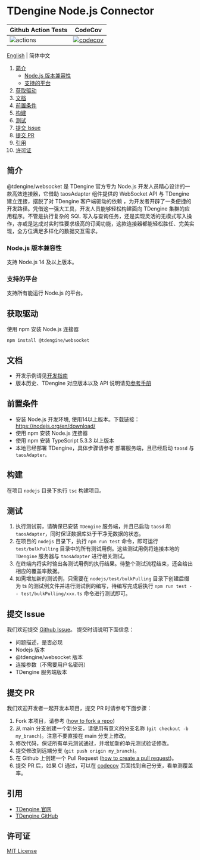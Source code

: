 #  TDengine Node.js Connector

| Github Action Tests                                                                  | CodeCov                                                                                                                           |
|--------------------------------------------------------------------------------------|-----------------------------------------------------------------------------------------------------------------------------------|
| ![actions](https://github.com/taosdata/taos-connector-node/actions/workflows/push.yaml/badge.svg) | [![codecov](https://codecov.io/gh/taosdata/taos-connector-node/graph/badge.svg?token=5379a80b-063f-48c2-ab56-09564e7ca777)](https://codecov.io/gh/taosdata/taos-connector-node) |

[English](README.md) | 简体中文

1. [简介](#简介)
    - [Node.js 版本兼容性](#nodejs-版本兼容性)
    - [支持的平台](#支持的平台)
1. [获取驱动](#获取驱动)
1. [文档](#文档)
1. [前置条件](#前置条件)
1. [构建](#构建)
1. [测试](#测试)
1. [提交 Issue](#提交-issue)
1. [提交 PR](#提交-pr)
1. [引用](#引用)
1. [许可证](#许可证)

## 简介

@tdengine/websocket 是 TDengine 官方专为 Node.js 开发人员精心设计的一款高效连接器，它借助 taosAdapter 组件提供的 WebSocket API 与 TDengine 建立连接，摆脱了对 TDengine 客户端驱动的依赖 ，为开发者开辟了一条便捷的开发路径。凭借这一强大工具，开发人员能够轻松构建面向 TDengine 集群的应用程序。不管是执行复杂的 SQL 写入与查询任务，还是实现灵活的无模式写入操作，亦或是达成对实时性要求极高的订阅功能，这款连接器都能轻松胜任、完美实现，全方位满足多样化的数据交互需求。

### Node.js 版本兼容性

支持 Node.js 14 及以上版本。

### 支持的平台

支持所有能运行 Node.js 的平台。

## 获取驱动

使用 npm 安装 Node.js 连接器

```shell
npm install @tdengine/websocket
```

## 文档

- 开发示例请见[开发指南](https://docs.taosdata.com/develop/)
- 版本历史、TDengine 对应版本以及 API 说明请见[参考手册](https://docs.taosdata.com/reference/connector/node/)

## 前置条件

- 安装 Node.js 开发环境, 使用14以上版本。下载链接： https://nodejs.org/en/download/
- 使用 npm 安装 Node.js 连接器
- 使用 npm 安装 TypeScript 5.3.3 以上版本
- 本地已经部署 TDengine，具体步骤请参考 部署服务端，且已经启动 `taosd` 与 `taosAdapter。`

## 构建

在项目 `nodejs` 目录下执行 `tsc` 构建项目。

## 测试

1. 执行测试前，请确保已安装 `TDengine` 服务端，并且已启动 `taosd` 和 `taosAdapter`，同时保证数据库处于干净无数据的状态。
2. 在项目的 `nodejs` 目录下，执行 `npm run test` 命令，即可运行 `test/bulkPulling` 目录中的所有测试用例。这些测试用例将连接本地的 `TDengine` 服务器与 `taosAdapter` 进行相关测试。
3. 在终端内将实时输出各测试用例的执行结果。待整个测试流程结束，还会给出相应的覆盖率数据。
4. 如需增加新的测试例，只需要在 `nodejs/test/bulkPulling` 目录下创建后缀为 ts 的测试例文件并进行测试例的编写，待编写完成后执行 `npm run test -- test/bulkPulling/xxx.ts` 命令进行测试即可。

## 提交 Issue

我们欢迎提交 [Github Issue](https://github.com/taosdata/taos-connector-node/issues/new?template=Blank+issue)。 提交时请说明下面信息：

- 问题描述，是否必现
- Nodejs 版本
- @tdengine/websocket 版本
- 连接参数（不需要用户名密码）
- TDengine 服务端版本

## 提交 PR
我们欢迎开发者一起开发本项目，提交 PR 时请参考下面步骤：
1. Fork 本项目，请参考 ([how to fork a repo](https://docs.github.com/en/get-started/quickstart/fork-a-repo))
2. 从 main 分支创建一个新分支，请使用有意义的分支名称 (`git checkout -b my_branch`)。注意不要直接在 main 分支上修改。
3. 修改代码，保证所有单元测试通过，并增加新的单元测试验证修改。
4. 提交修改到远端分支 (`git push origin my_branch`)。
5. 在 Github 上创建一个 Pull Request ([how to create a pull request](https://docs.github.com/en/pull-requests/collaborating-with-pull-requests/proposing-changes-to-your-work-with-pull-requests/creating-a-pull-request))。
6. 提交 PR 后，如果 CI 通过，可以在 [codecov](https://app.codecov.io/gh/taosdata/taos-connector-node/) 页面找到自己分支，看单测覆盖率。

## 引用

- [TDengine 官网](https://www.taosdata.com/)
- [TDengine GitHub](https://github.com/taosdata/TDengine)

## 许可证

[MIT License](./LICENSE)
